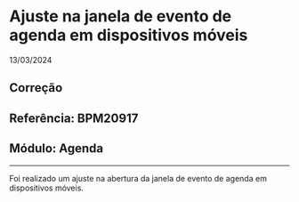 # Ajuste na janela de evento de agenda em dispositivos móveis
13/03/2024
## Correção
## Referência: BPM20917
## Módulo: Agenda
***

Foi realizado um ajuste na abertura da janela de evento de agenda em dispositivos móveis.